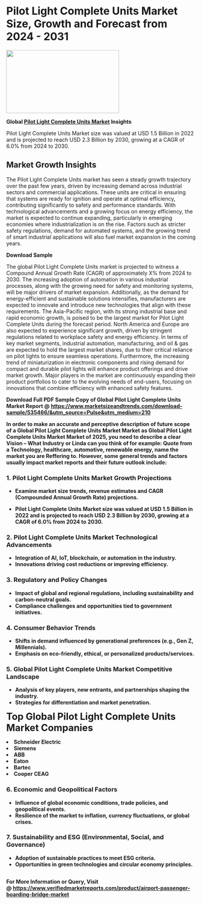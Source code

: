 <H1>Pilot Light Complete Units Market Size, Growth and Forecast from 2024 - 2031</H1><img class="aligncenter size-medium wp-image-584254" src="https://thirdeyenews.in/wp-content/uploads/2024/09/Global-Market-Research-300x168.jpeg" alt="" width="300" height="168" /><p><strong>Global&nbsp;<a href="https://www.marketsizeandtrends.com/download-sample/535466/&amp;utm_source=Pulse&amp;utm_medium=210">Pilot Light Complete Units Market</a> Insights</strong></p><p>Pilot Light Complete Units Market size was valued at USD 1.5 Billion in 2022 and is projected to reach USD 2.3 Billion by 2030, growing at a CAGR of 6.0% from 2024 to 2030.</p><p><h2>Market Growth Insights</h2> <p>The Pilot Light Complete Units market has seen a steady growth trajectory over the past few years, driven by increasing demand across industrial sectors and commercial applications. These units are critical in ensuring that systems are ready for ignition and operate at optimal efficiency, contributing significantly to safety and performance standards. With technological advancements and a growing focus on energy efficiency, the market is expected to continue expanding, particularly in emerging economies where industrialization is on the rise. Factors such as stricter safety regulations, demand for automated systems, and the growing trend of smart industrial applications will also fuel market expansion in the coming years.</p> <p><strong>Download Sample</strong></p> <p>The global Pilot Light Complete Units market is projected to witness a Compound Annual Growth Rate (CAGR) of approximately X% from 2024 to 2030. The increasing adoption of automation in various industrial processes, along with the growing need for safety and monitoring systems, will be major drivers of market expansion. Additionally, as the demand for energy-efficient and sustainable solutions intensifies, manufacturers are expected to innovate and introduce new technologies that align with these requirements. The Asia-Pacific region, with its strong industrial base and rapid economic growth, is poised to be the largest market for Pilot Light Complete Units during the forecast period. North America and Europe are also expected to experience significant growth, driven by stringent regulations related to workplace safety and energy efficiency. In terms of key market segments, industrial automation, manufacturing, and oil & gas are expected to hold the largest market shares, due to their critical reliance on pilot lights to ensure seamless operations. Furthermore, the increasing trend of miniaturization in electronic components and rising demand for compact and durable pilot lights will enhance product offerings and drive market growth. Major players in the market are continuously expanding their product portfolios to cater to the evolving needs of end-users, focusing on innovations that combine efficiency with enhanced safety features. <p><strong></p><p><span class=""><strong>Download Full PDF Sample Copy of Global Pilot Light Complete Units Market Report</strong> @ <a href="https://www.marketsizeandtrends.com/download-sample/535466/&amp;utm_source=Pulse&amp;utm_medium=210" target="_blank">https://www.marketsizeandtrends.com/download-sample/535466/&amp;utm_source=Pulse&amp;utm_medium=210</a></span></p><p>In order to make an accurate and perceptive description of future scope of a Global&nbsp;Pilot Light Complete Units Market Market as Global&nbsp;Pilot Light Complete Units Market Market of 2025, you need to describe a clear Vision &ndash; What Industry or Linda can you think of for example: Quote from a Technology, healthcare, automotive, renewable energy, name the market you are Reffering to. However, some general trends and factors usually impact market reports and their future outlook include:</p><h3>1.&nbsp;<strong>Pilot Light Complete Units Market Growth Projections</strong></h3><ul><li>Examine market size trends, revenue estimates and CAGR (Compounded Annual Growth Rate) projections.</li><li><p>Pilot Light Complete Units Market size was valued at USD 1.5 Billion in 2022 and is projected to reach USD 2.3 Billion by 2030, growing at a CAGR of 6.0% from 2024 to 2030.</p></li></ul><h3>2.&nbsp;<strong>Pilot Light Complete Units Market Technological Advancements</strong></h3><ul><li>Integration of AI, IoT, blockchain, or automation in the industry.</li><li>Innovations driving cost reductions or improving efficiency.</li></ul><h3>3.&nbsp;<strong>Regulatory and Policy Changes</strong></h3><ul><li>Impact of global and regional regulations, including sustainability and carbon-neutral goals.</li><li>Compliance challenges and opportunities tied to government initiatives.</li></ul><h3>4.&nbsp;<strong>Consumer Behavior Trends</strong></h3><ul><li>Shifts in demand influenced by generational preferences (e.g., Gen Z, Millennials).</li><li>Emphasis on eco-friendly, ethical, or personalized products/services.</li></ul><h3>5.&nbsp;<strong>Global Pilot Light Complete Units Market Competitive Landscape</strong></h3><ul><li>Analysis of key players, new entrants, and partnerships shaping the industry.</li><li>Strategies for differentiation and market penetration.</li></ul><p data-pm-slice="1 1 []"><span style="color: inherit; font-family: inherit; font-size: 25px;">Top Global Pilot Light Complete Units Market Companies</span></p><div class="" data-test-id=""><p><li>Schneider Electric</li><li> Siemens</li><li> ABB</li><li> Eaton</li><li> Bartec</li><li> Cooper CEAG</li></p></div><h3>6.&nbsp;<strong>Economic and Geopolitical Factors</strong></h3><ul><li>Influence of global economic conditions, trade policies, and geopolitical events.</li><li>Resilience of the market to inflation, currency fluctuations, or global crises.</li></ul><h3>7.&nbsp;<strong>Sustainability and ESG (Environmental, Social, and Governance)</strong></h3><ul><li>Adoption of sustainable practices to meet ESG criteria.</li><li>Opportunities in green technologies and circular economy principles.</li></ul><h2><strong style="font-size: 14px;">For More Information or Query, Visit @&nbsp;</strong><a style="background-color: #ffffff; font-size: 14px;" href="https://www.marketsizeandtrends.com/report/pilot-light-complete-units-market/" target="_blank">https://www.verifiedmarketreports.com/product/airport-passenger-boarding-bridge-market</a></h2>
